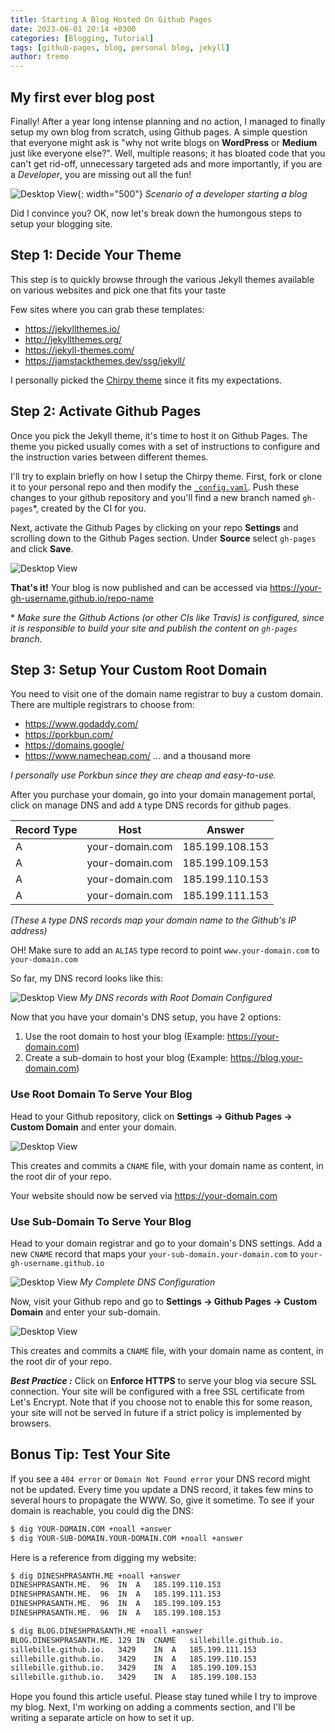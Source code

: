 ```yaml
---
title: Starting A Blog Hosted On Github Pages
date: 2023-06-01 20:14 +0300
categories: [Blogging, Tutorial]
tags: [github-pages, blog, personal blog, jekyll]
author: tremo
---
```


## My first ever blog post

Finally! After a year long intense planning and no action, I managed to finally setup my own blog from scratch, using Github pages. A simple question that everyone might ask is "why not write blogs on **WordPress** or **Medium** just like everyone else?". Well, multiple reasons; it has bloated code that you can't get rid-off, unnecessary targeted ads and more importantly, if you are a *Developer*, you are missing out all the fun!

![Desktop View](/assets/img/posts/2020-12-28-starting-a-blog-on-gh-pages/Intro_meme.jpg){: width="500"}
_Scenario of a developer starting a blog_

Did I convince you? OK, now let's break down the humongous steps to setup your blogging site.

## Step 1: Decide Your Theme

This step is to quickly browse through the various Jekyll themes available on various websites and pick one that fits your taste

Few sites where you can grab these templates:

* <https://jekyllthemes.io/>
* <http://jekyllthemes.org/>
* <https://jekyll-themes.com/>
* <https://jamstackthemes.dev/ssg/jekyll/>

I personally picked the [Chirpy theme](https://github.com/cotes2020/jekyll-theme-chirpy/) since it fits my expectations.


## Step 2: Activate Github Pages

Once you pick the Jekyll theme, it's time to host it on Github Pages. The theme you picked usually comes with a set of instructions to configure and the instruction varies between different themes.

I'll try to explain briefly on how I setup the Chirpy theme. First, fork or clone it to your personal repo and then modify the [`_config.yaml`](https://github.com/cotes2020/jekyll-theme-chirpy/blob/master/_config.yml). Push these changes to your github repository and you'll find a new branch named `gh-pages`*, created by the CI for you.

Next, activate the Github Pages by clicking on your repo **Settings** and scrolling down to the Github Pages section. Under **Source** select `gh-pages` and click **Save**.

![Desktop View](/assets/img/posts/2020-12-28-starting-a-blog-on-gh-pages/01-enable-github-pages.png)

**That's it!** Your blog is now published and can be accessed via <https://your-gh-username.github.io/repo-name>


\* *Make sure the Github Actions (or other CIs like Travis) is configured, since it is responsible to build your site and publish the content on `gh-pages` branch.*



## Step 3: Setup Your Custom Root Domain

You need to visit one of the domain name registrar to buy a custom domain. There are multiple registrars to choose from: 

* <https://www.godaddy.com/>
* <https://porkbun.com/>
* <https://domains.google/>
* <https://www.namecheap.com/>
... and a thousand more

*I personally use Porkbun since they are cheap and easy-to-use.*

After you purchase your domain, go into your domain management portal, click on manage DNS and add `A` type DNS records for github pages.

| Record Type | Host | Answer |
|-------------|------|--------|
| A | your-domain.com | 185.199.108.153 |
| A | your-domain.com | 185.199.109.153 |
| A | your-domain.com | 185.199.110.153 |
| A | your-domain.com | 185.199.111.153 |

*(These `A` type DNS records map your domain name to the Github's IP address)*

OH! Make sure to add an `ALIAS` type record to point `www.your-domain.com` to `your-domain.com`

So far, my DNS record looks like this:

![Desktop View](/assets/img/posts/2020-12-28-starting-a-blog-on-gh-pages/02-porkbun-dns-root.png)
_My DNS records with Root Domain Configured_

Now that you have your domain's DNS setup, you have 2 options:

1. Use the root domain to host your blog (Example: <https://your-domain.com>)
2. Create a sub-domain to host your blog (Example: <https://blog.your-domain.com>)

### Use Root Domain To Serve Your Blog

Head to your Github repository, click on **Settings → Github Pages → Custom Domain** and enter your domain.

![Desktop View](/assets/img/posts/2020-12-28-starting-a-blog-on-gh-pages/03-custom-root-domain.png)

This creates and commits a `CNAME` file, with your domain name as content, in the root dir of your repo.

Your website should now be served via <https://your-domain.com>

### Use Sub-Domain To Serve Your Blog

Head to your domain registrar and go to your domain's DNS settings. Add a new `CNAME` record that maps your `your-sub-domain.your-domain.com` to `your-gh-username.github.io`

![Desktop View](/assets/img/posts/2020-12-28-starting-a-blog-on-gh-pages/04-subdomain-configure.png)
_My Complete DNS Configuration_

Now, visit your Github repo and go to **Settings → Github Pages → Custom Domain** and enter your sub-domain.

![Desktop View](/assets/img/posts/2020-12-28-starting-a-blog-on-gh-pages/05-subdomain-gh-pages.png)

This creates and commits a `CNAME` file, with your domain name as content, in the root dir of your repo.

***Best Practice :*** Click on **Enforce HTTPS** to serve your blog via secure SSL connection. Your site will be configured with a free SSL certificate from Let's Encrypt. Note that if you choose not to enable this for some reason, your site will not be served in future if a strict policy is implemented by browsers.

## Bonus Tip: Test Your Site

If you see a `404 error` or `Domain Not Found error` your DNS record might not be updated. Every time you update a DNS record, it takes few mins to several hours to propagate the WWW. So, give it sometime. To see if your domain is reachable, you could dig the DNS:

```bash
$ dig YOUR-DOMAIN.COM +noall +answer
$ dig YOUR-SUB-DOMAIN.YOUR-DOMAIN.COM +noall +answer
```

Here is a reference from digging my website:

```bash
$ dig DINESHPRASANTH.ME +noall +answer
DINESHPRASANTH.ME.	96	IN	A	185.199.110.153
DINESHPRASANTH.ME.	96	IN	A	185.199.111.153
DINESHPRASANTH.ME.	96	IN	A	185.199.109.153
DINESHPRASANTH.ME.	96	IN	A	185.199.108.153

$ dig BLOG.DINESHPRASANTH.ME +noall +answer
BLOG.DINESHPRASANTH.ME.	129	IN	CNAME	sillebille.github.io.
sillebille.github.io.	3429	IN	A	185.199.111.153
sillebille.github.io.	3429	IN	A	185.199.110.153
sillebille.github.io.	3429	IN	A	185.199.109.153
sillebille.github.io.	3429	IN	A	185.199.108.153
```

Hope you found this article useful. Please stay tuned while I try to improve my blog. Next, I'm working on adding a comments section, and I'll be writing a separate article on how to set it up.



